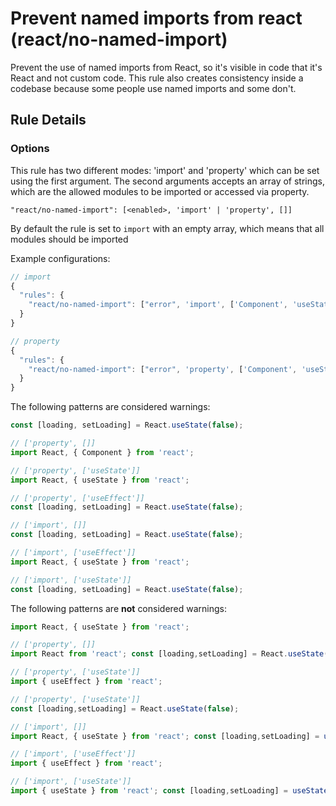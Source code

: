 # Prevent named imports from react (react/no-named-import)

Prevent the use of named imports from React, so it's visible in code that it's React and not custom code. This rule
also creates consistency inside a codebase because some people use named imports and some don't.

## Rule Details

### Options

This rule has two different modes: 'import' and 'property' which can be set using the first argument. The second arguments accepts an array of strings, which are the allowed modules to be imported or accessed via property.

```
"react/no-named-import": [<enabled>, 'import' | 'property', []]
```

By default the rule is set to `import` with an empty array, which means that all modules should be imported



Example configurations:

```javascript
// import
{
  "rules": {
    "react/no-named-import": ["error", 'import', ['Component', 'useState']]
  }
}

// property
{
  "rules": {
    "react/no-named-import": ["error", 'property', ['Component', 'useState']]
  }
}
```

The following patterns are considered warnings:

```jsx
const [loading, setLoading] = React.useState(false);

// ['property', []]
import React, { Component } from 'react';

// ['property', ['useState']]
import React, { useState } from 'react';

// ['property', ['useEffect']]
const [loading, setLoading] = React.useState(false);

// ['import', []]
const [loading, setLoading] = React.useState(false);

// ['import', ['useEffect']]
import React, { useState } from 'react';

// ['import', ['useState']]
const [loading, setLoading] = React.useState(false);


```

The following patterns are **not** considered warnings:

```jsx
import React, { useState } from 'react';

// ['property', []]
import React from 'react'; const [loading,setLoading] = React.useState(false);

// ['property', ['useState']]
import { useEffect } from 'react';

// ['property', ['useState']]
const [loading,setLoading] = React.useState(false);

// ['import', []]
import React, { useState } from 'react'; const [loading,setLoading] = useState(false);

// ['import', ['useEffect']]
import { useEffect } from 'react';

// ['import', ['useState']]
import { useState } from 'react'; const [loading,setLoading] = useState(false);

```
